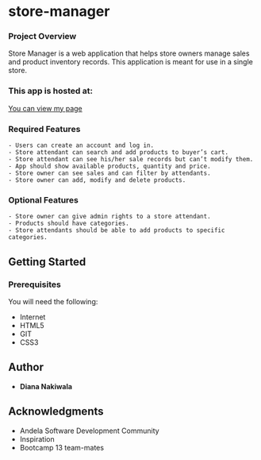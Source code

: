 # store-manager

### Project Overview
Store Manager is a web application that helps store owners manage sales and product inventory
records. This application is meant for use in a single store.

### This app is hosted at:
[You can view my page](https://dianawats.github.io/store-manager-ui/UI/index.html)

### Required Features
```
- Users can create an account and log in.
- Store attendant can search and add products to buyer’s cart.
- Store attendant can see his/her sale records but can’t modify them.
- App should show available products, quantity and price.
- Store owner can see sales and can filter by attendants.
- Store owner can add, modify and delete products. 
```
### Optional Features
```
- Store owner can give admin rights to a store attendant.
- Products should have categories.
- Store attendants should be able to add products to specific categories.
```
## Getting Started

### Prerequisites

You will need the following:
- Internet
- HTML5
- GIT
- CSS3

## Author

* **Diana Nakiwala**

## Acknowledgments

* Andela Software Development Community
* Inspiration
* Bootcamp 13 team-mates

